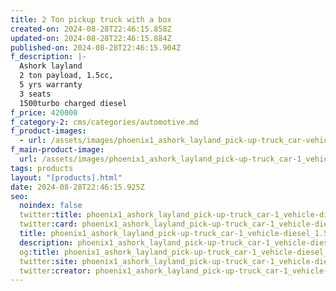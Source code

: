 ```yaml
---
title: 2 Ton pickup truck with a box
created-on: 2024-08-28T22:46:15.858Z
updated-on: 2024-08-28T22:46:15.884Z
published-on: 2024-08-28T22:46:15.904Z
f_description: |-
  Ashork layland
  2 ton payload, 1.5cc, 
  5 yrs warranty
  3 seats
  1500turbo charged diesel 
f_price: 420000
f_category-2: cms/categories/automotive.md
f_product-images:
  - url: /assets/images/phoenix1_ashork_layland_pick-up-truck_car-vehicle-diesel_1.5_cargo_box_load_carrier_accra-ghana-gotogh.com.jpg
f_main-product-image:
  url: /assets/images/phoenix1_ashork_layland_pick-up-truck_car-1_vehicle-diesel_1.5_cargo_box_load_carrier_accra-ghana-gotogh.com.jpg
tags: products
layout: "[products].html"
date: 2024-08-28T22:46:15.925Z
seo:
  noindex: false
  twitter:title: phoenix1_ashork_layland_pick-up-truck_car-1_vehicle-diesel_1.5_cargo_box_load_carrier_accra-ghana-gotogh.com
  twitter:card: phoenix1_ashork_layland_pick-up-truck_car-1_vehicle-diesel_1.5_cargo_box_load_carrier_accra-ghana-gotogh.com
  title: phoenix1_ashork_layland_pick-up-truck_car-1_vehicle-diesel_1.5_cargo_box_load_carrier_accra-ghana-gotogh.com
  description: phoenix1_ashork_layland_pick-up-truck_car-1_vehicle-diesel_1.5_cargo_box_load_carrier_accra-ghana-gotogh.com
  og:title: phoenix1_ashork_layland_pick-up-truck_car-1_vehicle-diesel_1.5_cargo_box_load_carrier_accra-ghana-gotogh.com
  twitter:site: phoenix1_ashork_layland_pick-up-truck_car-1_vehicle-diesel_1.5_cargo_box_load_carrier_accra-ghana-gotogh.com
  twitter:creator: phoenix1_ashork_layland_pick-up-truck_car-1_vehicle-diesel_1.5_cargo_box_load_carrier_accra-ghana-gotogh.com
---
```

